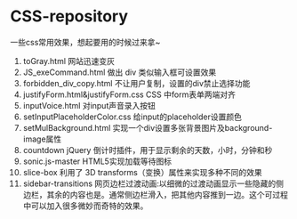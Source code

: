 CSS-repository
==============

一些css常用效果，想起要用的时候过来拿~

1. toGray.html  网站迅速变灰<br>
2. JS_exeCommand.html  做出 div 类似输入框可设置效果<br>
3. forbidden_div_copy.html  不让用户复制，设置的div禁止选择功能<br>
4. justifyForm.html&justifyForm.css  CSS 中form表单两端对齐<br>
5. inputVoice.html  对input声音录入按钮<br>
6. setInputPlaceholderColor.css   给input的placeholder设置颜色<br>
7. setMulBackground.html  实现一个div设置多张背景图片及background-image属性<br>
8. countdown jQuery 倒计时插件，用于显示剩余的天数，小时，分钟和秒<br>
9. sonic.js-master  HTML5实现加载等待图标<br>
10. slice-box 利用了 3D transforms（变换）属性来实现多种不同的效果<br>
11. sidebar-transitions 网页边栏过渡动画:以细微的过渡动画显示一些隐藏的侧边栏，其余的内容也是。通常侧边栏滑入，把其他内容推到一边。这个可过程中可以加入很多微妙而奇特的效果。<br>
